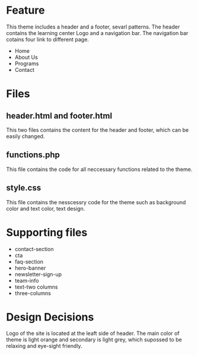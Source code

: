 # Feature
This theme includes a header and a footer, sevarl patterns.
The header contains the learning center Logo and a navigation bar.
The navigation bar cotains four link to different page.
- Home
- About Us
- Programs
- Contact

# Files
## header.html and footer.html
This two files contains the content for the header and footer, which can be easily changed.

## functions.php
This file contains the code for all neccessary functions related to the theme.

## style.css
This file contains the nesscessry code for the theme such as background color and text color, text design.

# Supporting files
- contact-section
- cta
- faq-section
- hero-banner
- newsletter-sign-up
- team-info
- text-two columns
- three-columns

# Design Decisions
Logo of the site is located at the leaft side of header. The main color of theme is light orange and secondary is light grey, which supossed to be relaxing and eye-sight friendly.